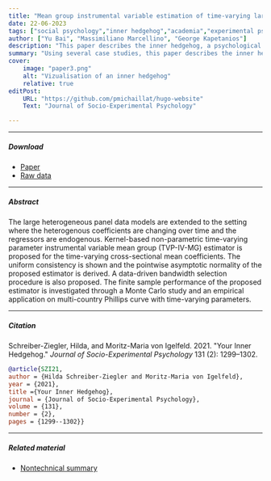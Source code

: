 ```yaml
---
title: "Mean group instrumental variable estimation of time-varying large heterogeneous panels with endogenous regressors" 
date: 22-06-2023
tags: ["social psychology","inner hedgehog","academia","experimental psychology","invasive thoughts"]
author: ["Yu Bai", "Massimiliano Marcellino", "George Kapetanios"]
description: "This paper describes the inner hedgehog, a psychological condition widespread in academia. Published in the Econometrics and Statistics, forthcoming." 
summary: "Using several case studies, this paper describes the inner hedgehog, a psychological condition widespread in academic occupations. The condition has lasting consequences and no known cure." 
cover:
    image: "paper3.png"
    alt: "Vizualisation of an inner hedgehog"
    relative: true
editPost:
    URL: "https://github.com/pmichaillat/hugo-website"
    Text: "Journal of Socio-Experimental Psychology"

---
```


---

##### Download

+ [Paper](paper3.pdf)
+ [Raw data](https://github.com/pmichaillat/michez-rule)

---

##### Abstract

The large heterogeneous panel data models are extended to the setting where the heterogenous coefficients are changing over time and the regressors are endogenous. Kernel-based non-parametric time-varying parameter instrumental variable mean group (TVP-IV-MG) estimator is proposed for the time-varying cross-sectional mean coefficients. The uniform consistency is shown and the pointwise asymptotic normality of the proposed estimator is derived. A data-driven bandwidth selection procedure is also proposed. The finite sample performance of the proposed estimator is investigated through a Monte Carlo study and an empirical application on multi-country Phillips curve with time-varying parameters.

---

##### Citation

Schreiber-Ziegler, Hilda, and Moritz-Maria von Igelfeld. 2021. "Your Inner Hedgehog." *Journal of Socio-Experimental Psychology* 131 (2): 1299–1302.

```BibTeX
@article{SZI21,
author = {Hilda Schreiber-Ziegler and Moritz-Maria von Igelfeld},
year = {2021},
title ={Your Inner Hedgehog},
journal = {Journal of Socio-Experimental Psychology},
volume = {131},
number = {2},
pages = {1299--1302}}
```

---

##### Related material

+ [Nontechnical summary](https://www.alexandermccallsmith.com/book/your-inner-hedgehog)
